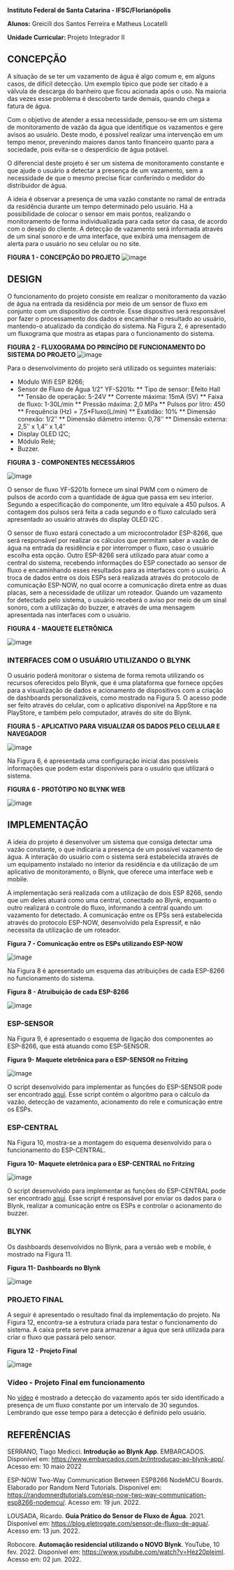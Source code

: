 **Instituto Federal de Santa Catarina - IFSC/Florianópolis**

**Alunos:** Greicili dos Santos Ferreira e Matheus Locatelli

**Unidade Curricular:** Projeto Integrador II

## **CONCEPÇÃO**
A situação de se ter um vazamento de água é algo comum e, em alguns casos, de difícil
detecção. Um exemplo típico que pode ser citado é a válvula de descarga do banheiro que
ficou acionada após o uso. Na maioria das vezes esse problema é descoberto tarde demais,
quando chega a fatura de água.

Com o objetivo de atender a essa necessidade, pensou-se em um sistema de monitoramento
de vazão da água que identifique os vazamentos e gere avisos ao usuário. Deste modo, é
possível realizar uma intervenção em um tempo menor, prevenindo maiores danos tanto
financeiro quanto para a sociedade, pois evita-se o desperdício de água potável.

O diferencial deste projeto é ser um sistema de monitoramento constante e que ajude o
usuário a detectar a presença de um vazamento, sem a necessidade de que o mesmo precise
ficar conferindo o medidor do distribuidor de água.

A ideia é observar a presença de uma vazão constante no ramal de entrada da residência
durante um tempo determinado pelo usuário. Há a possibilidade de colocar o sensor em mais
pontos, realizando o monitoramento de forma individualizada para cada setor da casa, de
acordo com o desejo do cliente. A detecção de vazamento será informada através de um sinal
sonoro e de uma interface, que exibirá uma mensagem de alerta para o usuário no seu celular ou no site.


**FIGURA 1 - CONCEPÇÃO DO PROJETO**
![image](https://github.com/Greicili/PI2-Deteccao_vazamento/assets/81031562/b624517c-89d1-40b9-bcfe-cd24b6570c51)


## **DESIGN**
O funcionamento do projeto consiste em realizar o monitoramento da vazão de água na
entrada da residência por meio de um sensor de fluxo em conjunto com um dispositivo de
controle. Esse dispositivo será responsável por fazer o processamento dos dados e
encaminhar o resultado ao usuário, mantendo-o atualizado da condição do sistema. Na Figura
2, é apresentado um fluxograma que mostra as etapas para o funcionamento do sistema.

**FIGURA 2 - FLUXOGRAMA DO PRINCÍPIO DE FUNCIONAMENTO DO SISTEMA DO PROJETO**
![image](https://github.com/Greicili/PI2-Deteccao_vazamento/assets/81031562/3335e96e-5513-4ed9-986f-73d3f027b40e)

Para o desenvolvimento do projeto será utilizado os seguintes materiais:
* Módulo Wifi ESP 8266;
* Sensor de Fluxo de Água 1/2" YF-S201b:
 ** Tipo de sensor: Efeito Hall
 ** Tensão de operação: 5-24V
 ** Corrente máxima: 15mA (5V)
 ** Faixa de fluxo: 1-30L/min
 ** Pressão máxima: 2,0 MPa
 ** Pulsos por litro: 450
 ** Frequência (Hz) = 7,5*Fluxo(L/min)
 ** Exatidão: 10%
 ** Dimensão conexão: 1/2ʺ
 ** Dimensão diâmetro interno: 0,78ʺ
 ** Dimensão externa: 2,5ʺ x 1,4ʺ x 1,4ʺ
* Display OLED I2C;
* Módulo Relé;
* Buzzer.

 
**FIGURA 3 - COMPONENTES NECESSÁRIOS**

![image](https://github.com/Greicili/PI2-Deteccao_vazamento/assets/81031562/d0d556ce-439e-4c2e-9e86-01b5f263512e)

O sensor de fluxo YF-S201b fornece um sinal PWM com o número de pulsos de acordo com a
quantidade de água que passa em seu interior. Segundo a especificação do componente, um
litro equivale a 450 pulsos. A contagem dos pulsos será feita a cada segundo e o fluxo
calculado será apresentado ao usuário através do display OLED I2C .

O sensor de fluxo estará conectado a um microcontrolador ESP-8266, que será responsável
por realizar os cálculos que permitam saber a vazão de água na entrada da residência e por
interromper o fluxo, caso o usuário escolha esta opção. Outro ESP-8266 será utilizado para
atuar como a central do sistema, recebendo informações do ESP conectado ao sensor de fluxo
e encaminhando esses resultados para as interfaces com o usuário. A troca de dados entre os
dois ESPs será realizada através do protocolo de comunicação ESP-NOW, no qual ocorre a
comunicação direta entre as duas placas, sem a necessidade de utilizar um roteador. 
Quando um vazamento for detectado pelo sistema, o usuário receberá o aviso por meio de um
sinal sonoro, com a utilização do buzzer, e através de uma mensagem apresentada nas
interfaces com o usuário.

**FIGURA 4 - MAQUETE ELETRÔNICA**

![image](https://github.com/Greicili/PI2-Deteccao_vazamento/assets/81031562/62f21d8c-9526-4456-84ae-2e5e1fdd573d)


### **INTERFACES COM O USUÁRIO UTILIZANDO O BLYNK**
O usuário poderá monitorar o sistema de forma remota utilizando os recursos oferecidos pelo
Blynk, que é uma plataforma que fornece opções para a visualização de dados e acionamento
de dispositivos com a criação de dashboards personalizáveis, como mostrado na Figura 5. O
acesso pode ser feito através do celular, com o aplicativo disponível na AppStore e na PlayStore,
e também pelo computador, através do site do Blynk.

**FIGURA 5 - APLICATIVO PARA VISUALIZAR OS DADOS PELO CELULAR E NAVEGADOR**

![image](https://github.com/Greicili/PI2-Deteccao_vazamento/assets/81031562/4b0fcc6f-e0c1-449b-94f2-09c1b4ac5ccf)

Na Figura 6, é apresentada uma configuração inicial das possíveis informações que podem
estar disponíveis para o usuário que utilizará o sistema.

**FIGURA 6 - PROTÓTIPO NO BLYNK WEB**

![image](https://github.com/Greicili/PI2-Deteccao_vazamento/assets/81031562/63a77dfe-dd00-4186-a4d4-b1c456d9df18)


## **IMPLEMENTAÇÃO**
A ideia do projeto é desenvolver um sistema que consiga detectar uma vazão constante, o que
indicaria a presença de um possível vazamento de água. A interação do usuário com o sistema
será estabelecida através de um equipamento instalado no interior da residência e da
utilização de um aplicativo de monitoramento, o Blynk, que oferece uma interface web e
mobile.

A implementação será realizada com a utilização de dois ESP 8266, sendo que um deles
atuará como uma central, conectado ao Blynk, enquanto o outro realizará o controle do fluxo,
informando à central quando um vazamento for detectado. A comunicação entre os EPSs será
estabelecida através do protocolo ESP-NOW, desenvolvido pela Espressif, e não necessita da
utilização de um roteador.

**Figura 7 - Comunicação entre os ESPs utilizando ESP-NOW**

![image](https://github.com/Greicili/PI2-Deteccao_vazamento/assets/81031562/7fc59aa0-b9fb-498f-a95f-3c0007b9a11c)

Na Figura 8 é apresentado um esquema das atribuições de cada ESP-8266 no
funcionamento do sistema.

**Figura 8 - Atruibuição de cada ESP-8266**

![image](https://github.com/Greicili/PI2-Deteccao_vazamento/assets/81031562/1c007764-f877-49b2-881f-17bbec6d1fe2)


### **ESP-SENSOR**
Na Figura 9, é apresentado o esquema de ligação dos componentes ao ESP-8266, que está
atuando como ESP-SENSOR.

**Figura 9- Maquete eletrônica para o ESP-SENSOR no Fritzing**

![image](https://github.com/Greicili/PI2-Deteccao_vazamento/assets/81031562/6dd95f9f-1756-4782-848d-df7ee7915e2d)

O script desenvolvido para implementar as funções do ESP-SENSOR pode ser encontrado
[aqui](https://github.com/Greicili/PI2-Deteccao_vazamento/blob/main/ESP-SENSOR). Esse script contém o algoritmo para o cálculo da vazão, detecção de vazamento,
acionamento do rele e comunicação entre os ESPs.

### **ESP-CENTRAL**
Na Figura 10, mostra-se a montagem do esquema desenvolvido para o funcionamento do ESP-CENTRAL.

**Figura 10- Maquete eletrônica para o ESP-CENTRAL no Fritzing**

![image](https://github.com/Greicili/PI2-Deteccao_vazamento/assets/81031562/ad308250-5c05-4244-acea-ad1cce406983)

O script desenvolvido para implementar as funções do ESP-CENTRAL pode ser encontrado
[aqui](https://github.com/Greicili/PI2-Deteccao_vazamento/blob/main/ESP-Central). Esse script é responsável por enviar os dados para o Blynk, realizar a comunicação entre
os ESPs e controlar o acionamento do buzzer.


### **BLYNK**
Os dashboards desenvolvidos no Blynk, para a versão web e mobile, é mostrado na Figura 11.

**Figura 11- Dashboards no Blynk**

![image](https://github.com/Greicili/PI2-Deteccao_vazamento/assets/81031562/f0c30ddc-ec04-4ab8-9ac9-9ed52db3a5b4)

### **PROJETO FINAL**
A seguir é apresentado o resultado final da implementação do projeto. Na Figura 12,
encontra-se a estrutura criada para testar o funcionamento do sistema. A caixa preta serve
para armazenar a água que será utilizada para criar o fluxo que passará pelo sensor.

**Figura 12 - Projeto Final**

![image](https://github.com/Greicili/PI2-Deteccao_vazamento/assets/81031562/0dbf6f8f-31ca-4bee-8fbc-d5ef948176ca)

### **Vídeo - Projeto Final em funcionamento**
No [vídeo](https://github.com/Greicili/PI2-Deteccao_vazamento/blob/main/Video_Projeto_final_PI2.mp4) é mostrado a detecção do vazamento após ter sido identificado a presença de um
fluxo constante por um intervalo de 30 segundos. Lembrando que esse tempo para a detecção é definido pelo usuário.





## **REFERÊNCIAS**
SERRANO, Tiago Medicci. **Introdução ao Blynk App**. EMBARCADOS. Disponível em:
https://www.embarcados.com.br/introducao-ao-blynk-app/. Acesso em: 10 maio 2022

ESP-NOW Two-Way Communication Between ESP8266 NodeMCU Boards. Elaborado por
Random Nerd Tutorials. Disponível em: https://randomnerdtutorials.com/esp-now-two-way-communication-esp8266-nodemcu/. Acesso em: 19 jun. 2022.

LOUSADA, Ricardo. **Guia Prático do Sensor de Fluxo de Água**. 2021. Disponível em:
https://blog.eletrogate.com/sensor-de-fluxo-de-agua/. Acesso em: 13 jun. 2022.

Robocore. **Automação residencial utilizando o NOVO Blynk**. YouTube, 10 fev. 2022.
Disponível em: https://www.youtube.com/watch?v=Hez20pleimI. Acesso em: 02 jun. 2022.
